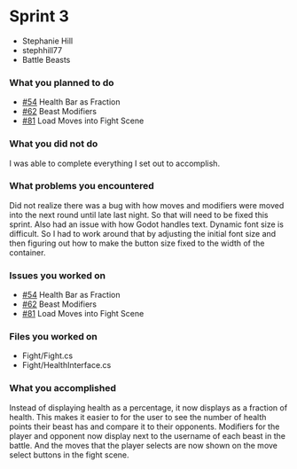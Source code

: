 # Sprint 3
- Stephanie Hill
- stephhill77
- Battle Beasts

### What you planned to do
- [#54](https://github.com/utk-cs340-fall22/BattleBeasts/issues/54) Health Bar as Fraction
- [#62](https://github.com/utk-cs340-fall22/BattleBeasts/issues/62) Beast Modifiers
- [#81](https://github.com/utk-cs340-fall22/BattleBeasts/issues/81) Load Moves into Fight Scene

### What you did not do
I was able to complete everything I set out to accomplish. 

### What problems you encountered
Did not realize there was a bug with how moves and modifiers were moved into the next round until late last night. So that will need to be fixed this sprint. 
Also had an issue with how Godot handles text. Dynamic font size is difficult. So I had to work around that by adjusting the initial font size and then figuring out how to make the button size fixed to the width of the container.  

### Issues you worked on
- [#54](https://github.com/utk-cs340-fall22/BattleBeasts/issues/54) Health Bar as Fraction
- [#62](https://github.com/utk-cs340-fall22/BattleBeasts/issues/62) Beast Modifiers
- [#81](https://github.com/utk-cs340-fall22/BattleBeasts/issues/81) Load Moves into Fight Scene

### Files you worked on
- Fight/Fight.cs
- Fight/HealthInterface.cs

### What you accomplished
Instead of displaying health as a percentage, it now displays as a fraction of health. This makes it easier to for the user to see the number of health points their beast has and compare it to their opponents. Modifiers for the player and opponent now display next to the username of each beast in the battle. And the moves that the player selects are now shown on the move select buttons in the fight scene. 
